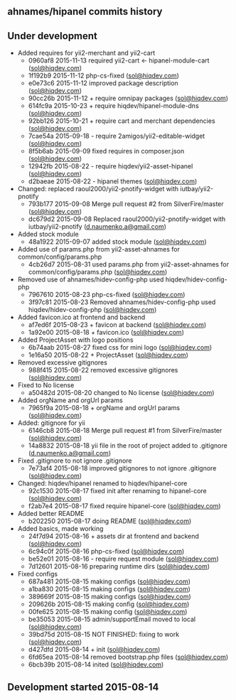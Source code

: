 ahnames/hipanel commits history
-------------------------------

## Under development

- Added requires for yii2-merchant and yii2-cart
    - 0960af8 2015-11-13 required yii2-cart <- hipanel-module-cart (sol@hiqdev.com)
    - 1f192b9 2015-11-12 php-cs-fixed (sol@hiqdev.com)
    - e0e73c6 2015-11-12 improved package description (sol@hiqdev.com)
    - 90cc26b 2015-11-12 + require omnipay packages (sol@hiqdev.com)
    - 614fc9a 2015-10-23 + require hiqdev/hipanel-module-dns (sol@hiqdev.com)
    - 92bb126 2015-10-21 + require cart and merchant dependencies (sol@hiqdev.com)
    - 7cae54a 2015-09-18 - require 2amigos/yii2-editable-widget (sol@hiqdev.com)
    - 8f5b6ab 2015-09-09 fixed requires in composer.json (sol@hiqdev.com)
    - 12942fb 2015-08-22 - require hiqdev/yii2-asset-hipanel (sol@hiqdev.com)
    - d2baeae 2015-08-22 - hipanel themes (sol@hiqdev.com)
- Changed: replaced raoul2000/yii2-pnotify-widget with iutbay/yii2-pnotify
    - 793b177 2015-09-08 Merge pull request #2 from SilverFire/master (sol@hiqdev.com)
    - dc679d2 2015-09-08 Replaced raoul2000/yii2-pnotify-widget with iutbay/yii2-pnotify (d.naumenko.a@gmail.com)
- Added stock module
    - 48a1922 2015-09-07 added stock module (sol@hiqdev.com)
- Added use of params.php from yii2-asset-ahnames for common/config/params.php
    - 4cb26d7 2015-08-31 used params.php from yii2-asset-ahnames for common/config/params.php (sol@hiqdev.com)
- Removed use of ahnames/hidev-config-php used hiqdev/hidev-config-php
    - 7967610 2015-08-23 php-cs-fixed (sol@hiqdev.com)
    - 3f97c81 2015-08-23 Removed ahnames/hidev-config-php used hiqdev/hidev-config-php (sol@hiqdev.com)
- Added favicon.ico at frontend and backend
    - af7ed6f 2015-08-23 + favicon at backend (sol@hiqdev.com)
    - 1a92e00 2015-08-18 + favicon.ico (sol@hiqdev.com)
- Added ProjectAsset with logo positions
    - 6b74aab 2015-08-27 fixed css for mini logo (sol@hiqdev.com)
    - 1e16a50 2015-08-22 + ProjectAsset (sol@hiqdev.com)
- Removed excessive gitignores
    - 988f415 2015-08-22 removed excessive gitignores (sol@hiqdev.com)
- Fixed to No license
    - a50482d 2015-08-20 changed to No license (sol@hiqdev.com)
- Added orgName and orgUrl params
    - 7965f9a 2015-08-18 + orgName and orgUrl params (sol@hiqdev.com)
- Added: gitignore for yii
    - 6146cb8 2015-08-18 Merge pull request #1 from SilverFire/master (sol@hiqdev.com)
    - 14a8832 2015-08-18 yii file in the root of project added to .gitignore (d.naumenko.a@gmail.com)
- Fixed .gitignore to not ignore .gitignore
    - 7e73af4 2015-08-18 improved gitignores to not ignore .gitignore (sol@hiqdev.com)
- Changed: hiqdev/hipanel renamed to hiqdev/hipanel-core
    - 92c1530 2015-08-17 fixed init after renaming to hipanel-core (sol@hiqdev.com)
    - f2ab7e4 2015-08-17 fixed require hipanel-core (sol@hiqdev.com)
- Added better README
    - b202250 2015-08-17 doing README (sol@hiqdev.com)
- Added basics, made working
    - 24f7d94 2015-08-16 + assets dir at frontend and backend (sol@hiqdev.com)
    - 6c94c0f 2015-08-16 php-cs-fixed (sol@hiqdev.com)
    - be52e01 2015-08-16 - require request module (sol@hiqdev.com)
    - 7d12601 2015-08-16 preparing runtime dirs (sol@hiqdev.com)
- Fixed configs
    - 687a481 2015-08-15 making configs (sol@hiqdev.com)
    - a1ba830 2015-08-15 making configs (sol@hiqdev.com)
    - 389669f 2015-08-15 making configs (sol@hiqdev.com)
    - 209626b 2015-08-15 making config (sol@hiqdev.com)
    - 00fe625 2015-08-15 making config (sol@hiqdev.com)
    - be35053 2015-08-15 admin/supportEmail moved to local (sol@hiqdev.com)
    - 39bd75d 2015-08-15 NOT FINISHED: fixing to work (sol@hiqdev.com)
    - d427dfd 2015-08-14 + init (sol@hiqdev.com)
    - 6fd65ea 2015-08-14 removed bootstrap.php files (sol@hiqdev.com)
    - 6bcb39b 2015-08-14 inited (sol@hiqdev.com)

## Development started 2015-08-14

